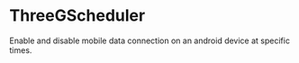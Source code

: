 ThreeGScheduler
===============

Enable and disable mobile data connection on an android device at specific times.
